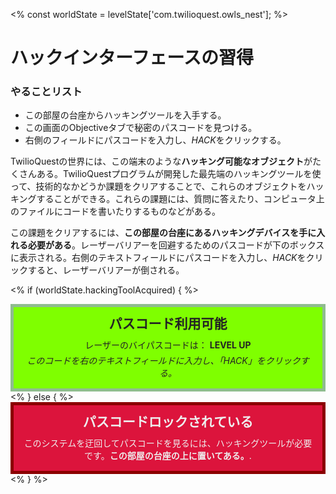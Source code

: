 <%
const worldState = levelState['com.twilioquest.owls_nest'];
%>

# ハックインターフェースの習得

<div class="aside">
<h3>やることリスト</h3>
<ul>
  <li>この部屋の台座からハッキングツールを入手する。</li>
  <li>この画面のObjectiveタブで秘密のパスコードを見つける。</li>
  <li>右側のフィールドにパスコードを入力し、<em>HACK</em>をクリックする。</li>
</ul>
</div>

TwilioQuestの世界には、この端末のような**ハッキング可能なオブジェクト**がたくさんある。TwilioQuestプログラムが開発した最先端のハッキングツールを使って、技術的なかどうか課題をクリアすることで、これらのオブジェクトをハッキングすることができる。これらの課題には、質問に答えたり、コンピュータ上のファイルにコードを書いたりするものなどがある。

この課題をクリアするには、**この部屋の台座にあるハッキングデバイスを手に入れる必要がある**。レーザーバリアーを回避するためのパスコードが下のボックスに表示される。右側のテキストフィールドにパスコードを入力し、*HACK*をクリックすると、レーザーバリアーが倒される。

<style>
.passcode {
  color: #eee;
  padding: 10px;
  text-align: center;
}

.passcode h3 {
  font-size: 1.5em;
  border-bottom: none;
  padding: 0;
  margin: 0 0 10px 0;
  font-weight: bold;
  text-transform: uppercase;
}

.passcode p {
  margin: 0 0 5px 0;
  padding: 0;
}

.passcode-locked {
  border: 5px solid #8B0000;
  background-color: #DC143C;
}

.passcode-open {
  border: 5px solid #8FBC8F;
  background-color: #7FFF00;
  color: #232323;
}
</style>

<% if (worldState.hackingToolAcquired) { %>
<div class="passcode passcode-open">
<h3>パスコード利用可能</h3>
<p>
レーザーのバイパスコードは： <b>LEVEL UP</b>
</p>
<p>
<i>このコードを右のテキストフィールドに入力し、「HACK」をクリックする。</i>
</p>
</div>
<% } else { %>
<div class="passcode passcode-locked">
<h3>パスコードロックされている</h3>
<p>
このシステムを迂回してパスコードを見るには、ハッキングツールが必要です。<b>この部屋の台座の上に置いてある。</b>.
</p>
</div>
<% } %>
